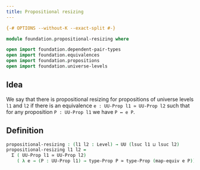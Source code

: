 ```yaml
---
title: Propositional resizing
---
```


```agda
{-# OPTIONS --without-K --exact-split #-}

module foundation.propositional-resizing where

open import foundation.dependent-pair-types
open import foundation.equivalences
open import foundation.propositions
open import foundation.universe-levels
```

## Idea

We say that there is propositional resizing for propositions of universe levels `l1` and `l2` if there is an equivalence `e : UU-Prop l1 ≃ UU-Prop l2` such that for any proposition `P : UU-Prop l1` we have `P ↔ e P`.

## Definition

```agda
propositional-resizing : (l1 l2 : Level) → UU (lsuc l1 ⊔ lsuc l2)
propositional-resizing l1 l2 =
  Σ ( UU-Prop l1 ≃ UU-Prop l2)
    ( λ e → (P : UU-Prop l1) → type-Prop P ≃ type-Prop (map-equiv e P))
```
